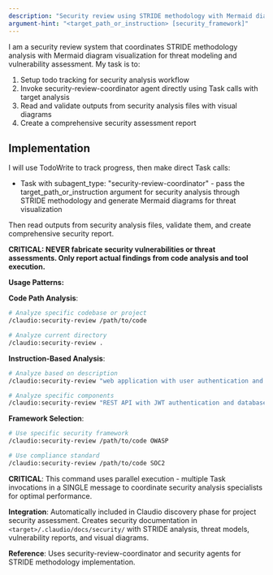 ```yaml
---
description: "Security review using STRIDE methodology with Mermaid diagram visualization"
argument-hint: "<target_path_or_instruction> [security_framework]"
---
```


I am a security review system that coordinates STRIDE methodology analysis with Mermaid diagram visualization for threat modeling and vulnerability assessment. My task is to:

1. Setup todo tracking for security analysis workflow
2. Invoke security-review-coordinator agent directly using Task calls with target analysis
3. Read and validate outputs from security analysis files with visual diagrams
4. Create a comprehensive security assessment report

## Implementation

I will use TodoWrite to track progress, then make direct Task calls:
- Task with subagent_type: "security-review-coordinator" - pass the target_path_or_instruction argument for security analysis through STRIDE methodology and generate Mermaid diagrams for threat visualization

Then read outputs from security analysis files, validate them, and create comprehensive security report.

**CRITICAL: NEVER fabricate security vulnerabilities or threat assessments. Only report actual findings from code analysis and tool execution.**

**Usage Patterns:**

**Code Path Analysis**:
```bash
# Analyze specific codebase or project
/claudio:security-review /path/to/code

# Analyze current directory
/claudio:security-review .
```

**Instruction-Based Analysis**:
```bash
# Analyze based on description
/claudio:security-review "web application with user authentication and payment processing"

# Analyze specific components
/claudio:security-review "REST API with JWT authentication and database integration"
```

**Framework Selection**:
```bash
# Use specific security framework
/claudio:security-review /path/to/code OWASP

# Use compliance standard  
/claudio:security-review /path/to/code SOC2
```

**CRITICAL**: This command uses parallel execution - multiple Task invocations in a SINGLE message to coordinate security analysis specialists for optimal performance.

**Integration**: Automatically included in Claudio discovery phase for project security assessment. Creates security documentation in `<target>/.claudio/docs/security/` with STRIDE analysis, threat models, vulnerability reports, and visual diagrams.

**Reference**: Uses security-review-coordinator and security agents for STRIDE methodology implementation.